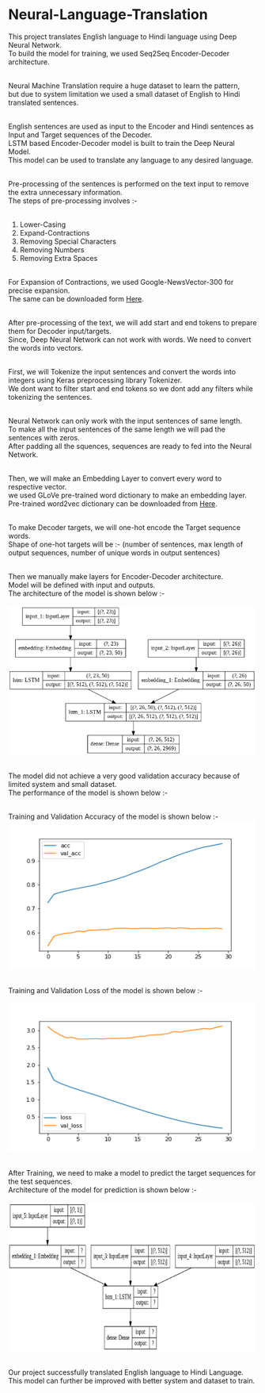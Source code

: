 # Neural-Language-Translation
This project translates English language to Hindi language using Deep Neural Network.<br />
To build the model for training, we used Seq2Seq Encoder-Decoder architecture.<br /><br />

Neural Machine Translation require a huge dataset to learn the pattern,<br />
but due to system limitation we used a small dataset of English to Hindi translated sentences.<br /><br />

English sentences are used as input to the Encoder and Hindi sentences as Input and Target sequences of the Decoder.<br />
LSTM based Encoder-Decoder model is built to train the Deep Neural Model.<br />
This model can be used to translate any language to any desired language. <br /><br />

Pre-processing of the sentences is performed on the text input to remove the extra unnecessary information.<br />
The steps of pre-processing involves :-<br /><br />

1. Lower-Casing<br />
2. Expand-Contractions<br />
3. Removing Special Characters<br />
4. Removing Numbers<br />
5. Removing Extra Spaces<br /><br />

For Expansion of Contractions, we used Google-NewsVector-300 for precise expansion.<br />
The same can be downloaded form [Here](https://code.google.com/archive/p/word2vec/).<br /><br />

After pre-processing of the text, we will add start and end tokens to prepare them for Decoder input/targets.<br />
Since, Deep Neural Network can not work with words. We need to convert the words into vectors.<br /><br />

First, we will Tokenize the input sentences and convert the words into integers using Keras preprocessing library Tokenizer.<br />
We dont want to filter start and end tokens so we dont add any filters while tokenizing the sentences.<br /><br />

Neural Network can only work with the input sentences of same length.<br />
To make all the input sentences of the same length we will pad the sentences with zeros.<br />
After padding all the squences, sequences are ready to fed into the Neural Network.<br /><br />

Then, we will make an Embedding Layer to convert every word to respective vector.<br />
we used GLoVe pre-trained word dictionary to make an embedding layer.<br />
Pre-trained word2vec dictionary can be downloaded from [Here](https://nlp.stanford.edu/projects/glove/).<br /><br />

To make Decoder targets, we will one-hot encode the Target sequence words.<br />
Shape of one-hot targets will be :- (number of sentences, max length of output sequences, number of unique words in output sentences)<br /><br />

Then we manually make layers for Encoder-Decoder architecture.<br />
Model will be defined with input and outputs.<br />
The architecture of the model is shown below :-<br /><br />
<img src="https://github.com/gearhead0909/Neural-Language-Translation/blob/master/Model%20Training.png" alt="alt text" width="500" height="300"><br /><br />

The model did not achieve a very good validation accuracy because of limited system and small dataset.<br />
The performance of the model is shown below :-<br /><br />

Training and Validation Accuracy of the model is shown below :-<br />
<img src="https://github.com/gearhead0909/Neural-Language-Translation/blob/master/Accuracy.png" alt="alt text" width="500" height="300"><br /><br />

Training and Validation Loss of the model is shown below :-<br /><br />
<img src="https://github.com/gearhead0909/Neural-Language-Translation/blob/master/Loss.png" alt="alt text" width="500" height="300"><br /><br />

After Training, we need to make a model to predict the target sequences for the test sequences.<br />
Architecture of the model for prediction is shown below :-<br /><br />
<img src="https://github.com/gearhead0909/Neural-Language-Translation/blob/master/Model%20Prediction.png" alt="alt text" width="500" height="300"><br /><br />

Our project successfully translated English language to Hindi Language.<br />
This model can further be improved with better system and dataset to train.
